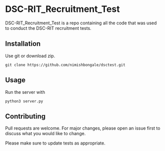 # DSC-RIT_Recruitment_Test

DSC-RIT_Recruitment_Test is a repo containing all the code that was used to conduct the DSC-RIT recruitment tests.

## Installation

Use git or download zip.

```git
git clone https://github.com/nimishbongale/dsctest.git
```

## Usage

Run the server with 

```python3
python3 server.py
```

## Contributing
Pull requests are welcome. For major changes, please open an issue first to discuss what you would like to change.

Please make sure to update tests as appropriate.
